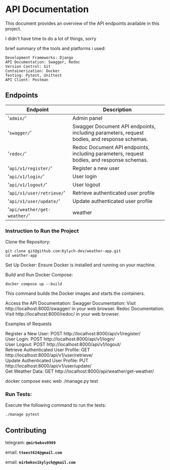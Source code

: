 # API Documentation

This document provides an overview of the API endpoints available in this project.

I didn't have time to do a lot of things, sorry

brief summary of the tools and platforms i used:

    Development Frameworks: Django
    API Documentation: Swagger, Redoc
    Version Control: Git
    Containerization: Docker
    Testing: Pytest, Unittest
    API Client: Postman

## Endpoints

| Endpoint                                 | Description                                           |
|------------------------------------------|-------------------------------------------------------|
| '`admin/`'                               | Admin panel                                           |
| '`swagger/`'                             | Swagger Document API endpoints, including parameters, request bodies, and response schemas.|
| '`redoc/`'                               | Redoc Document API endpoints, including parameters, request bodies, and response schemas.|
| '`api/v1/register/`'                    | Register a new user                                   |
| '`api/v1/login/`'                       | User login                                            |
| '`api/v1/logout/`'                      | User logout                                           |
| '`api/v1/user/retrieve/`'               | Retrieve authenticated user profile                   |
| '`api/v1/user/update/`'                 | Update authenticated user profile                     |
| '`api/weather/get-weather/`'                 | weather                    |

### Instruction to Run the Project

Clone the Repository:


```
git clone git@github.com:Kylych-dev/weather-app.git
cd weather-app
```

Set Up Docker:
Ensure Docker is installed and running on your machine.

Build and Run Docker Compose:

```
docker compose up --build 
```

This command builds the Docker images and starts the containers.

Access the API Documentation:
    Swagger Documentation: Visit http://localhost:8000/swagger/ in your web browser.
    Redoc Documentation: Visit http://localhost:8000/redoc/ in your web browser.

Examples of Requests

Register a New User: POST http://localhost:8000/api/v1/register/ <br>
User Login: POST http://localhost:8000/api/v1/login/ <br>
User Logout: POST http://localhost:8000/api/v1/logout/ <br>
Retrieve Authenticated User Profile: GET http://localhost:8000/api/v1/user/retrieve/ <br>
Update Authenticated User Profile: PUT http://localhost:8000/api/v1/user/update/ <br>
Get Weather Data: GET http://localhost:8000/api/weather/get-weather/ <br>



docker compose exec web ./manage.py test


### Run Tests:

Execute the following command to run the tests:

``` bash 
./manage pytest
```



## Contributing

telegram: **`@mirbekov0909`** <br>

email: **`tteest624@gmail.com`** <br>

email: **`mirbekov1kylych@gmail.com`**




